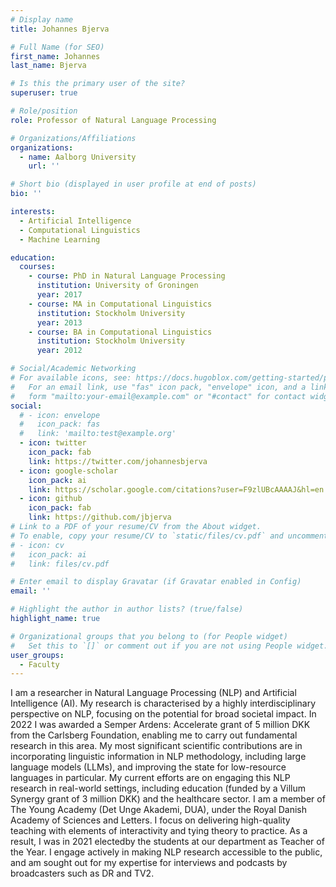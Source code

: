 ```yaml
---
# Display name
title: Johannes Bjerva

# Full Name (for SEO)
first_name: Johannes
last_name: Bjerva

# Is this the primary user of the site?
superuser: true

# Role/position
role: Professor of Natural Language Processing

# Organizations/Affiliations
organizations:
  - name: Aalborg University
    url: ''

# Short bio (displayed in user profile at end of posts)
bio: ''

interests:
  - Artificial Intelligence
  - Computational Linguistics
  - Machine Learning

education:
  courses:
    - course: PhD in Natural Language Processing
      institution: University of Groningen
      year: 2017
    - course: MA in Computational Linguistics
      institution: Stockholm University
      year: 2013
    - course: BA in Computational Linguistics
      institution: Stockholm University
      year: 2012

# Social/Academic Networking
# For available icons, see: https://docs.hugoblox.com/getting-started/page-builder/#icons
#   For an email link, use "fas" icon pack, "envelope" icon, and a link in the
#   form "mailto:your-email@example.com" or "#contact" for contact widget.
social:
  # - icon: envelope
  #   icon_pack: fas
  #   link: 'mailto:test@example.org'
  - icon: twitter
    icon_pack: fab
    link: https://twitter.com/johannesbjerva
  - icon: google-scholar
    icon_pack: ai
    link: https://scholar.google.com/citations?user=F9zlUBcAAAAJ&hl=en
  - icon: github
    icon_pack: fab
    link: https://github.com/jbjerva
# Link to a PDF of your resume/CV from the About widget.
# To enable, copy your resume/CV to `static/files/cv.pdf` and uncomment the lines below.
# - icon: cv
#   icon_pack: ai
#   link: files/cv.pdf

# Enter email to display Gravatar (if Gravatar enabled in Config)
email: ''

# Highlight the author in author lists? (true/false)
highlight_name: true

# Organizational groups that you belong to (for People widget)
#   Set this to `[]` or comment out if you are not using People widget.
user_groups:
  - Faculty
---
```


I am a researcher in Natural Language Processing (NLP) and Artificial Intelligence (AI). My research is characterised by a highly interdisciplinary perspective on NLP, focusing on the potential for broad societal impact. In 2022 I was awarded a Semper Ardens: Accelerate grant of 5 million DKK from the Carlsberg Foundation, enabling me to carry out fundamental research in this area. My most significant scientific contributions are in incorporating linguistic information in NLP methodology, including large language models (LLMs), and improving the state for low-resource languages in particular. My current efforts are on engaging this NLP research in real-world settings, including education (funded by a Villum Synergy grant of 3 million DKK) and the healthcare sector. I am a member of The Young Academy (Det Unge Akademi, DUA), under the Royal Danish Academy of Sciences and Letters. I focus on delivering high-quality teaching with elements of interactivity and tying theory to practice. As a result, I was in 2021 electedby the students at our department as Teacher of the Year. I engage actively in making NLP research accessible to the public, and am sought out for my expertise for interviews and podcasts by broadcasters such as DR and TV2.